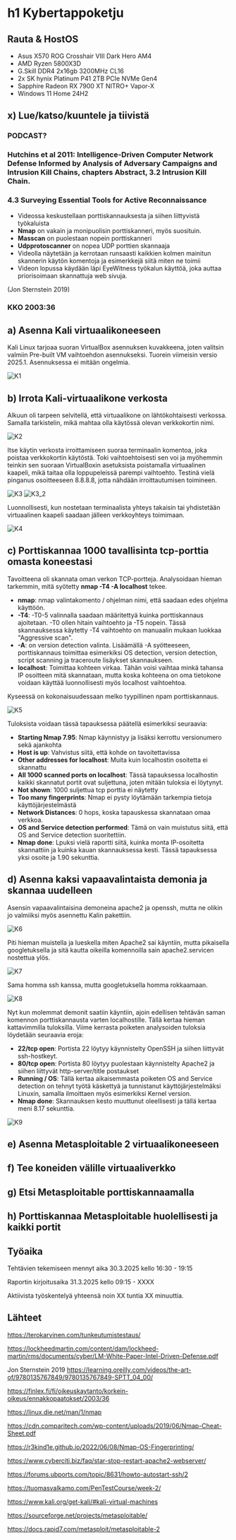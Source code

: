 # h1 Kybertappoketju

## Rauta & HostOS

- Asus X570 ROG Crosshair VIII Dark Hero AM4
- AMD Ryzen 5800X3D
- G.Skill DDR4 2x16gb 3200MHz CL16
- 2x SK hynix Platinum P41 2TB PCIe NVMe Gen4
- Sapphire Radeon RX 7900 XT NITRO+ Vapor-X
- Windows 11 Home 24H2

## x) Lue/katso/kuuntele ja tiivistä

### PODCAST?

### Hutchins et al 2011: Intelligence-Driven Computer Network Defense Informed by Analysis of Adversary Campaigns and Intrusion Kill Chains, chapters Abstract, 3.2 Intrusion Kill Chain.

### 4.3 Surveying Essential Tools for Active Reconnaissance
- Videossa keskustellaan porttiskannauksesta ja siihen liittyvistä työkaluista
- **Nmap** on vakain ja monipuolisin porttiskanneri, myös suosituin.
- **Masscan** on puolestaan nopein porttiskanneri
- **Udpprotoscanner** on nopea UDP porttien skannaaja
- Videolla näytetään ja kerrotaan runsaasti kaikkien kolmen mainitun skannerin käytön komentoja ja esimerkkejä siitä miten ne toimii
- Videon lopussa käydään läpi EyeWitness työkalun käyttöä, joka auttaa priorisoimaan skannattuja web sivuja.

(Jon Sternstein 2019)

### KKO 2003:36

## a) Asenna Kali virtuaalikoneeseen
Kali Linux tarjoaa suoran VirtualBox asennuksen kuvakkeena, joten valitsin valmiin Pre-built VM vaihtoehdon asennukseksi. Tuorein viimeisin versio 2025.1. Asennuksessa ei mitään ongelmia.

![K1](1.png)

## b) Irrota Kali-virtuaalikone verkosta
Alkuun oli tarpeen selvitellä, että virtuaalikone on lähtökohtaisesti verkossa. Samalla tarkistelin, mikä mahtaa olla käytössä olevan verkkokortin nimi.

![K2](2.png)

Itse käytin verkosta irroittamiseen suoraa terminaalin komentoa, joka poistaa verkkokortin käytöstä. Toki vaihtoehtoisesti sen voi ja myöhemmin teinkin sen suoraan VirtualBoxin asetuksista poistamalla virtuaalinen kaapeli, mikä taitaa olla loppupeleissä parempi vaihtoehto. Testinä vielä pinganus osoitteeseen 8.8.8.8, jotta nähdään irroittautumisen toimineen.

![K3](3.png)
![K3_2](14.png)

Luonnollisesti, kun nostetaan terminaalista yhteys takaisin tai yhdistetään virtuaalinen kaapeli saadaan jälleen verkkoyhteys toimimaan.

![K4](4.png)

## c) Porttiskannaa 1000 tavallisinta tcp-porttia omasta koneestasi
Tavoitteena oli skannata oman verkon TCP-portteja. Analysoidaan hieman tarkemmin, mitä syötetty **nmap -T4 -A localhost** tekee.

- **nmap**: nmap valintakomento / ohjelman nimi, että saadaan edes ohjelma käyttöön.
- **-T4**: -T0-5 valinnalla saadaan määritettyä kuinka porttiskannaus ajoitetaan. -T0 ollen hitain vaihtoehto ja -T5 nopein. Tässä skannauksessa käytetty -T4 vaihtoehto on manuaalin mukaan luokkaa "Aggressive scan".
- **-A**: on version detection valinta. Lisäämällä -A syötteeseen, porttiskannaus toimittaa esimerkiksi OS detection, version detection, script scanning ja traceroute lisäykset skannaukseen.
- **localhost**: Toimittaa kohteen virkaa. Tähän voisi vaihtaa minkä tahansa IP osoitteen mitä skannataan, mutta koska kohteena on oma tietokone voidaan käyttää luonnollisesti myös localhost vaihtoehtoa.

Kyseessä on kokonaisuudessaan melko tyypillinen npam porttiskannaus.

![K5](5.png)

Tuloksista voidaan tässä tapauksessa päätellä esimerkiksi seuraavia:

- **Starting Nmap 7.95**: Nmap käynnistyy ja lisäksi kerrottu versionumero sekä ajankohta
- **Host is up**: Vahvistus siitä, että kohde on tavoitettavissa
- **Other addresses for localhost**: Muita kuin localhostin osoitetta ei skannattu
- **All 1000 scanned ports on localhost**: Tässä tapauksessa localhostin kaikki skannatut portit ovat suljettuna, joten mitään tuloksia ei löytynyt.
- **Not shown**: 1000 suljettua tcp porttia ei näytetty
- **Too many fingerprints**: Nmap ei pysty löytämään tarkempia tietoja käyttöjärjestelmästä
- **Network Distances**: 0 hops, koska tapauskessa skannataan omaa verkkoa.
- **OS and Service detection performed**: Tämä on vain muistutus siitä, että OS and Service detection suoritettiin.
- **Nmap done**: Lpuksi vielä raportti siitä, kuinka monta IP-osoitetta skannattiin ja kuinka kauan skannauksessa kesti. Tässä tapauksessa yksi osoite ja 1.90 sekunttia.

## d) Asenna kaksi vapaavalintaista demonia ja skannaa uudelleen
Asensin vapaavalintaisina demoneina apache2 ja openssh, mutta ne olikin jo valmiiksi myös asennettu Kalin pakettiin.

![K6](6.png)

Piti hieman muistella ja lueskella miten Apache2 sai käyntiin, mutta pikaisella googletuksella ja sitä kautta oikeilla komennoilla sain apache2.servicen nostettua ylös. 

![K7](7.png)

Sama homma ssh kanssa, mutta googletuksella homma rokkaamaan.

![K8](8.png)

Nyt kun molemmat demonit saatiin käyntiin, ajoin edellisen tehtävän saman komennon porttiskannausta varten localhostille. Tällä kertaa hieman kattavimmilla tuloksilla. Viime kerrasta poiketen analysoiden tuloksia löydetään seuraavia eroja:

- **22/tcp open**: Portista 22 löytyy käynnistelty OpenSSH ja siihen liittyvät ssh-hostkeyt.
- **80/tcp open**: Portista 80 löytyy puolestaan käynnistelty Apache2 ja siihen liittyvät http-server/title postaukset
- **Running / OS**: Tällä kertaa aikaisemmasta poiketen OS and Service detection on tehnyt työtä käskettyä ja tunnistanut käyttöjärjestelmäksi Linuxin, samalla ilmoittaen myös esimerkiksi Kernel version.
- **Nmap done**: Skannauksen kesto muuttunut oleellisesti ja tällä kertaa meni 8.17 sekunttia.

![K9](9.png)

## e) Asenna Metasploitable 2 virtuaalikoneeseen

## f) Tee koneiden välille virtuaaliverkko

## g) Etsi Metasploitable porttiskannaamalla

## h) Porttiskannaa Metasploitable huolellisesti ja kaikki portit


## Työaika
Tehtävien tekemiseen mennyt aika 30.3.2025 kello 16:30 - 19:15

Raportin kirjoitusaika 31.3.2025 kello 09:15 - XXXX

Aktiivista työskentelyä yhteensä noin XX tuntia XX minuuttia.

## Lähteet
https://terokarvinen.com/tunkeutumistestaus/

https://lockheedmartin.com/content/dam/lockheed-martin/rms/documents/cyber/LM-White-Paper-Intel-Driven-Defense.pdf

Jon Sternstein 2019 https://learning.oreilly.com/videos/the-art-of/9780135767849/9780135767849-SPTT_04_00/

https://finlex.fi/fi/oikeuskaytanto/korkein-oikeus/ennakkopaatokset/2003/36

https://linux.die.net/man/1/nmap

https://cdn.comparitech.com/wp-content/uploads/2019/06/Nmap-Cheat-Sheet.pdf

https://r3kind1e.github.io/2022/06/08/Nmap-OS-Fingerprinting/

https://www.cyberciti.biz/faq/star-stop-restart-apache2-webserver/

https://forums.ubports.com/topic/8631/howto-autostart-ssh/2

https://tuomasvalkamo.com/PenTestCourse/week-2/

https://www.kali.org/get-kali/#kali-virtual-machines

https://sourceforge.net/projects/metasploitable/

https://docs.rapid7.com/metasploit/metasploitable-2

